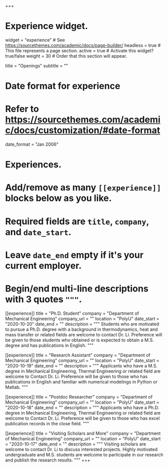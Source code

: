+++
# Experience widget.
widget = "experience"  # See https://sourcethemes.com/academic/docs/page-builder/
headless = true  # This file represents a page section.
active = true  # Activate this widget? true/false
weight = 30  # Order that this section will appear.

title = "Openings"
subtitle = ""

# Date format for experience
#   Refer to https://sourcethemes.com/academic/docs/customization/#date-format
date_format = "Jan 2006"

# Experiences.
#   Add/remove as many `[[experience]]` blocks below as you like.
#   Required fields are `title`, `company`, and `date_start`.
#   Leave `date_end` empty if it's your current employer.
#   Begin/end multi-line descriptions with 3 quotes `"""`.

[[experience]]
  title = "Ph.D. Student"
  company = "Department of Mechanical Engineering"
  company_url = ""
  location = "PolyU"
  date_start = "2020-10-20"
  date_end = ""
  description = """
  Students who are motivated to pursue a Ph.D. degree with a background in thermodynamics, heat and mass transfer or related fields are welcome to contact Dr. Li. Preference will be given to those students who obtained or is expected to obtain a M.S. degree and has publications in English. 
  """

[[experience]]
  title = "Research Assistant"
  company = "Department of Mechanical Engineering"
  company_url = ""
  location = "PolyU"
  date_start = "2020-10-19"
  date_end = ""
  description = """
  Applicants who have a M.S. degree in Mechanical Engineering, Thermal Engineering or related field are welcome to Contact Dr. Li. Preference will be given to those who has publications in English and familiar with numerical modelings in Python or Matlab.
  """

[[experience]]
  title = "Postdoc Researcher"
  company = "Department of Mechanical Engineering"
  company_url = ""
  location = "PolyU"
  date_start = "2020-10-18"
  date_end = ""
  description = """
  Applicants who have a Ph.D. degree in Mechanical Engineering, Thermal Engineering or related field are welcome to Contact Dr. Li. Preference will be given to those who has excel publication records in the close field.
  """
  
[[experience]]
  title = "Visiting Scholars and More"
  company = "Department of Mechanical Engineering"
  company_url = ""
  location = "PolyU"
  date_start = "2020-10-17"
  date_end = ""
  description = """ 
  Visiting scholars are welcome to contact Dr. Li to discuss interested projects. Highly motivated undergraduate and M.S. students are welcome to participate in our research and publish the research results.
  """
+++
